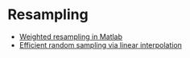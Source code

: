# Resampling

- [Weighted resampling in Matlab](http://stackoverflow.com/questions/27092478/matlab-weighted-resampling)
- [Efficient random sampling via linear interpolation](https://github.com/aneeshnaik/lintsampler)
